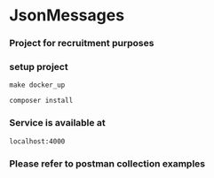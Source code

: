 # JsonMessages

### Project for recruitment purposes

### setup project
```make docker_up```

```composer install```

### Service is available at
```localhost:4000```

### Please refer to postman collection examples